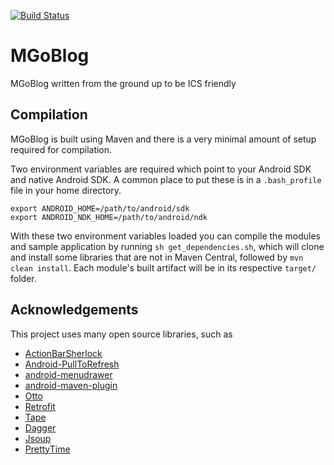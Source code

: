 [![Build Status](https://travis-ci.org/SeanPONeil/MGoBlog.png)](https://travis-ci.org/SeanPONeil/MGoBlog?branch=dev)

MGoBlog
=======

MGoBlog written from the ground up to be ICS friendly

Compilation
-----------

MGoBlog is built using Maven and there is a very minimal amount of setup required for compilation.

Two environment variables are required which point to your Android SDK and native Android SDK. A common
place to put these is in a `.bash_profile` file in your home directory.

    export ANDROID_HOME=/path/to/android/sdk
    export ANDROID_NDK_HOME=/path/to/android/ndk

With these two environment variables loaded you can compile the modules and sample application by running
`sh get_dependencies.sh`, which will clone and install some libraries that are not in Maven Central, followed by `mvn clean install`. Each module's built artifact will be in its respective `target/` folder.

## Acknowledgements

This project uses many open source libraries, such as

* [ActionBarSherlock](https://github.com/JakeWharton/ActionBarSherlock)
* [Android-PullToRefresh](https://github.com/chrisbanes/Android-PullToRefresh)
* [android-menudrawer](https://github.com/SimonVT/android-menudrawer)
* [android-maven-plugin](https://github.com/jayway/maven-android-plugin)
* [Otto](https://github.com/square/otto)
* [Retrofit](https://github.com/square/retrofit)
* [Tape](https://github.com/square/tape)
* [Dagger](https://github.com/square/dagger)
* [Jsoup](http://jsoup.org/)
* [PrettyTime](http://ocpsoft.org/prettytime/)
